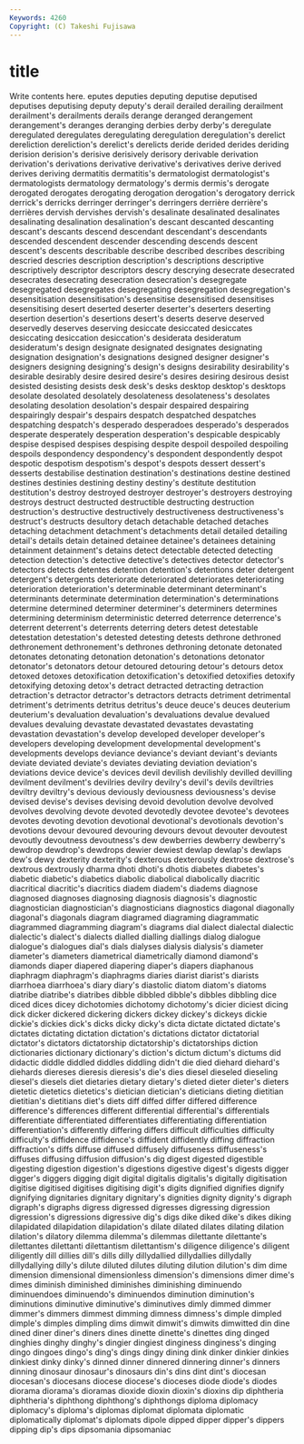 ```yaml
---
Keywords: 4260 
Copyright: (C) Takeshi Fujisawa
---
```


# title

Write contents here.
eputes deputies deputing deputise deputised
deputises deputising deputy deputy's derail derailed derailing derailment derailment's derailments
derails derange deranged derangement derangement's deranges deranging derbies derby derby's
deregulate deregulated deregulates deregulating deregulation deregulation's derelict dereliction dereliction's derelict's
derelicts deride derided derides deriding derision derision's derisive derisively derisory
derivable derivation derivation's derivations derivative derivative's derivatives derive derived derives
deriving dermatitis dermatitis's dermatologist dermatologist's dermatologists dermatology dermatology's dermis dermis's
derogate derogated derogates derogating derogation derogation's derogatory derrick derrick's derricks
derringer derringer's derringers derrière derrière's derrières dervish dervishes dervish's desalinate
desalinated desalinates desalinating desalination desalination's descant descanted descanting descant's descants
descend descendant descendant's descendants descended descendent descender descending descends descent
descent's descents describable describe described describes describing descried descries description
description's descriptions descriptive descriptively descriptor descriptors descry descrying desecrate desecrated
desecrates desecrating desecration desecration's desegregate desegregated desegregates desegregating desegregation desegregation's
desensitisation desensitisation's desensitise desensitised desensitises desensitising desert deserted deserter deserter's
deserters deserting desertion desertion's desertions desert's deserts deserve deserved deservedly
deserves deserving desiccate desiccated desiccates desiccating desiccation desiccation's desiderata desideratum
desideratum's design designate designated designates designating designation designation's designations designed
designer designer's designers designing designing's design's designs desirability desirability's desirable
desirably desire desired desire's desires desiring desirous desist desisted desisting
desists desk desk's desks desktop desktop's desktops desolate desolated desolately
desolateness desolateness's desolates desolating desolation desolation's despair despaired despairing despairingly
despair's despairs despatch despatched despatches despatching despatch's desperado desperadoes desperado's
desperados desperate desperately desperation desperation's despicable despicably despise despised despises
despising despite despoil despoiled despoiling despoils despondency despondency's despondent despondently
despot despotic despotism despotism's despot's despots dessert dessert's desserts destabilise
destination destination's destinations destine destined destines destinies destining destiny destiny's
destitute destitution destitution's destroy destroyed destroyer destroyer's destroyers destroying destroys
destruct destructed destructible destructing destruction destruction's destructive destructively destructiveness destructiveness's
destruct's destructs desultory detach detachable detached detaches detaching detachment detachment's
detachments detail detailed detailing detail's details detain detained detainee detainee's
detainees detaining detainment detainment's detains detect detectable detected detecting detection
detection's detective detective's detectives detector detector's detectors detects detentes detention
detention's detentions deter detergent detergent's detergents deteriorate deteriorated deteriorates deteriorating
deterioration deterioration's determinable determinant determinant's determinants determinate determination determination's determinations
determine determined determiner determiner's determiners determines determining determinism deterministic deterred
deterrence deterrence's deterrent deterrent's deterrents deterring deters detest detestable detestation
detestation's detested detesting detests dethrone dethroned dethronement dethronement's dethrones dethroning
detonate detonated detonates detonating detonation detonation's detonations detonator detonator's detonators
detour detoured detouring detour's detours detox detoxed detoxes detoxification detoxification's
detoxified detoxifies detoxify detoxifying detoxing detox's detract detracted detracting detraction
detraction's detractor detractor's detractors detracts detriment detrimental detriment's detriments detritus
detritus's deuce deuce's deuces deuterium deuterium's devaluation devaluation's devaluations devalue
devalued devalues devaluing devastate devastated devastates devastating devastation devastation's develop
developed developer developer's developers developing development developmental development's developments develops
deviance deviance's deviant deviant's deviants deviate deviated deviate's deviates deviating
deviation deviation's deviations device device's devices devil devilish devilishly devilled
devilling devilment devilment's devilries devilry devilry's devil's devils deviltries deviltry
deviltry's devious deviously deviousness deviousness's devise devised devise's devises devising
devoid devolution devolve devolved devolves devolving devote devoted devotedly devotee
devotee's devotees devotes devoting devotion devotional devotional's devotionals devotion's devotions
devour devoured devouring devours devout devouter devoutest devoutly devoutness devoutness's
dew dewberries dewberry dewberry's dewdrop dewdrop's dewdrops dewier dewiest dewlap
dewlap's dewlaps dew's dewy dexterity dexterity's dexterous dexterously dextrose dextrose's
dextrous dextrously dharma dhoti dhoti's dhotis diabetes diabetes's diabetic diabetic's
diabetics diabolic diabolical diabolically diacritic diacritical diacritic's diacritics diadem diadem's
diadems diagnose diagnosed diagnoses diagnosing diagnosis diagnosis's diagnostic diagnostician diagnostician's
diagnosticians diagnostics diagonal diagonally diagonal's diagonals diagram diagramed diagraming diagrammatic
diagrammed diagramming diagram's diagrams dial dialect dialectal dialectic dialectic's dialect's
dialects dialled dialling diallings dialog dialogue dialogue's dialogues dial's dials
dialyses dialysis dialysis's diameter diameter's diameters diametrical diametrically diamond diamond's
diamonds diaper diapered diapering diaper's diapers diaphanous diaphragm diaphragm's diaphragms
diaries diarist diarist's diarists diarrhoea diarrhoea's diary diary's diastolic diatom
diatom's diatoms diatribe diatribe's diatribes dibble dibbled dibble's dibbles dibbling
dice diced dices dicey dichotomies dichotomy dichotomy's dicier diciest dicing
dick dicker dickered dickering dickers dickey dickey's dickeys dickie dickie's
dickies dick's dicks dicky dicky's dicta dictate dictated dictate's dictates
dictating dictation dictation's dictations dictator dictatorial dictator's dictators dictatorship dictatorship's
dictatorships diction dictionaries dictionary dictionary's diction's dictum dictum's dictums did
didactic diddle diddled diddles diddling didn't die died diehard diehard's
diehards diereses dieresis dieresis's die's dies diesel dieseled dieseling diesel's
diesels diet dietaries dietary dietary's dieted dieter dieter's dieters dietetic
dietetics dietetics's dietician dietician's dieticians dieting dietitian dietitian's dietitians diet's
diets diff diffed differ differed difference difference's differences different differential
differential's differentials differentiate differentiated differentiates differentiating differentiation differentiation's differently differing
differs difficult difficulties difficulty difficulty's diffidence diffidence's diffident diffidently diffing
diffraction diffraction's diffs diffuse diffused diffusely diffuseness diffuseness's diffuses diffusing
diffusion diffusion's dig digest digested digestible digesting digestion digestion's digestions
digestive digest's digests digger digger's diggers digging digit digital digitalis
digitalis's digitally digitisation digitise digitised digitises digitising digit's digits dignified
dignifies dignify dignifying dignitaries dignitary dignitary's dignities dignity dignity's digraph
digraph's digraphs digress digressed digresses digressing digression digression's digressions digressive
dig's digs dike diked dike's dikes diking dilapidated dilapidation dilapidation's
dilate dilated dilates dilating dilation dilation's dilatory dilemma dilemma's dilemmas
dilettante dilettante's dilettantes dilettanti dilettantism dilettantism's diligence diligence's diligent diligently
dill dillies dill's dills dilly dillydallied dillydallies dillydally dillydallying dilly's
dilute diluted dilutes diluting dilution dilution's dim dime dimension dimensional
dimensionless dimension's dimensions dimer dime's dimes diminish diminished diminishes diminishing
diminuendo diminuendoes diminuendo's diminuendos diminution diminution's diminutions diminutive diminutive's diminutives
dimly dimmed dimmer dimmer's dimmers dimmest dimming dimness dimness's dimple
dimpled dimple's dimples dimpling dims dimwit dimwit's dimwits dimwitted din
dine dined diner diner's diners dines dinette dinette's dinettes ding
dinged dinghies dinghy dinghy's dingier dingiest dinginess dinginess's dinging dingo
dingoes dingo's ding's dings dingy dining dink dinker dinkier dinkies
dinkiest dinky dinky's dinned dinner dinnered dinnering dinner's dinners dinning
dinosaur dinosaur's dinosaurs din's dins dint dint's diocesan diocesan's diocesans
diocese diocese's dioceses diode diode's diodes diorama diorama's dioramas dioxide
dioxin dioxin's dioxins dip diphtheria diphtheria's diphthong diphthong's diphthongs diploma
diplomacy diplomacy's diploma's diplomas diplomat diplomata diplomatic diplomatically diplomat's diplomats
dipole dipped dipper dipper's dippers dipping dip's dips dipsomania dipsomaniac
